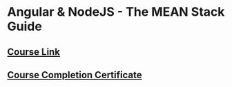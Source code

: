 # Angular & NodeJS - The MEAN Stack Guide

## [Course Link](https://www.udemy.com/course/angular-2-and-nodejs-the-practical-guide/)

## [Course Completion Certificate](https://www.udemy.com/certificate/UC-a4b71a0a-5130-4831-b950-aa13516a510b/)
